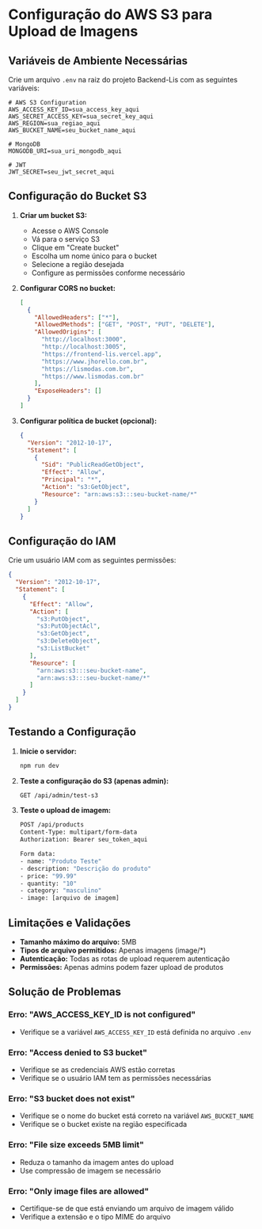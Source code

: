 # Configuração do AWS S3 para Upload de Imagens

## Variáveis de Ambiente Necessárias

Crie um arquivo `.env` na raiz do projeto Backend-Lis com as seguintes variáveis:

```env
# AWS S3 Configuration
AWS_ACCESS_KEY_ID=sua_access_key_aqui
AWS_SECRET_ACCESS_KEY=sua_secret_key_aqui
AWS_REGION=sua_regiao_aqui
AWS_BUCKET_NAME=seu_bucket_name_aqui

# MongoDB
MONGODB_URI=sua_uri_mongodb_aqui

# JWT
JWT_SECRET=seu_jwt_secret_aqui
```

## Configuração do Bucket S3

1. **Criar um bucket S3:**
   - Acesse o AWS Console
   - Vá para o serviço S3
   - Clique em "Create bucket"
   - Escolha um nome único para o bucket
   - Selecione a região desejada
   - Configure as permissões conforme necessário

2. **Configurar CORS no bucket:**
   ```json
   [
     {
       "AllowedHeaders": ["*"],
       "AllowedMethods": ["GET", "POST", "PUT", "DELETE"],
       "AllowedOrigins": [
         "http://localhost:3000",
         "http://localhost:3005",
         "https://frontend-lis.vercel.app",
         "https://www.jhorello.com.br",
         "https://lismodas.com.br",
         "https://www.lismodas.com.br"
       ],
       "ExposeHeaders": []
     }
   ]
   ```

3. **Configurar política de bucket (opcional):**
   ```json
   {
     "Version": "2012-10-17",
     "Statement": [
       {
         "Sid": "PublicReadGetObject",
         "Effect": "Allow",
         "Principal": "*",
         "Action": "s3:GetObject",
         "Resource": "arn:aws:s3:::seu-bucket-name/*"
       }
     ]
   }
   ```

## Configuração do IAM

Crie um usuário IAM com as seguintes permissões:

```json
{
  "Version": "2012-10-17",
  "Statement": [
    {
      "Effect": "Allow",
      "Action": [
        "s3:PutObject",
        "s3:PutObjectAcl",
        "s3:GetObject",
        "s3:DeleteObject",
        "s3:ListBucket"
      ],
      "Resource": [
        "arn:aws:s3:::seu-bucket-name",
        "arn:aws:s3:::seu-bucket-name/*"
      ]
    }
  ]
}
```

## Testando a Configuração

1. **Inicie o servidor:**
   ```bash
   npm run dev
   ```

2. **Teste a configuração do S3 (apenas admin):**
   ```bash
   GET /api/admin/test-s3
   ```

3. **Teste o upload de imagem:**
   ```bash
   POST /api/products
   Content-Type: multipart/form-data
   Authorization: Bearer seu_token_aqui
   
   Form data:
   - name: "Produto Teste"
   - description: "Descrição do produto"
   - price: "99.99"
   - quantity: "10"
   - category: "masculino"
   - image: [arquivo de imagem]
   ```

## Limitações e Validações

- **Tamanho máximo do arquivo:** 5MB
- **Tipos de arquivo permitidos:** Apenas imagens (image/*)
- **Autenticação:** Todas as rotas de upload requerem autenticação
- **Permissões:** Apenas admins podem fazer upload de produtos

## Solução de Problemas

### Erro: "AWS_ACCESS_KEY_ID is not configured"
- Verifique se a variável `AWS_ACCESS_KEY_ID` está definida no arquivo `.env`

### Erro: "Access denied to S3 bucket"
- Verifique se as credenciais AWS estão corretas
- Verifique se o usuário IAM tem as permissões necessárias

### Erro: "S3 bucket does not exist"
- Verifique se o nome do bucket está correto na variável `AWS_BUCKET_NAME`
- Verifique se o bucket existe na região especificada

### Erro: "File size exceeds 5MB limit"
- Reduza o tamanho da imagem antes do upload
- Use compressão de imagem se necessário

### Erro: "Only image files are allowed"
- Certifique-se de que está enviando um arquivo de imagem válido
- Verifique a extensão e o tipo MIME do arquivo 